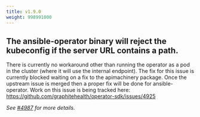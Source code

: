 ```yaml
---
title: v1.9.0
weight: 998991000
---
```


## The ansible-operator binary will reject the kubeconfig if the server URL contains a path.

There is currently no workaround other than running the operator as a pod in the cluster (where it will use the internal endpoint). The fix for this issue is currently blocked waiting on a fix to the apimachinery package. Once the upstream issue is merged then a proper fix will be done for ansible-operator. Work on this issue is being tracked here: https://github.com/graphitehealth/operator-sdk/issues/4925

_See [#4987](https://github.com/graphitehealth/operator-sdk/pull/4987) for more details._
